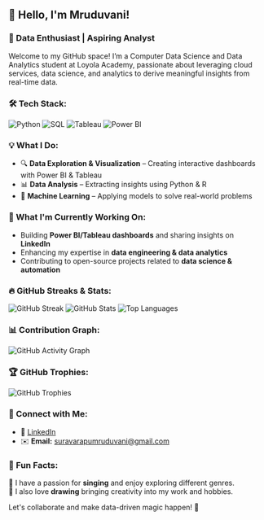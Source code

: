 ## 👋 Hello, I'm Mruduvani!

### 🚀 Data Enthusiast | Aspiring Analyst 

Welcome to my GitHub space! I’m a Computer Data Science and Data Analytics student at Loyola Academy, passionate about leveraging cloud services, data science, and analytics to derive meaningful insights from real-time data.

### 🛠 Tech Stack:
![Python](https://img.shields.io/badge/Python-3776AB?style=for-the-badge&logo=python&logoColor=white)
![SQL](https://img.shields.io/badge/SQL-276DC3?style=for-the-badge&logo=r&logoColor=white)
![Tableau](https://img.shields.io/badge/Tableau-E97627?style=for-the-badge&logo=tableau&logoColor=white)
![Power BI](https://img.shields.io/badge/Power%20BI-F2C811?style=for-the-badge&logo=power-bi&logoColor=black)

### 💡 What I Do:
- 🔍 **Data Exploration & Visualization** – Creating interactive dashboards with Power BI & Tableau
- 📊 **Data Analysis** – Extracting insights using Python & R
- 🤖 **Machine Learning** – Applying models to solve real-world problems

### 🌱 What I'm Currently Working On:
- Building **Power BI/Tableau dashboards** and sharing insights on **LinkedIn**
- Enhancing my expertise in **data engineering & data analytics**
- Contributing to open-source projects related to **data science & automation**

### 🔥 GitHub Streaks & Stats:
![GitHub Streak](https://github-readme-streak-stats.herokuapp.com/?user=Mrudu17&theme=radical)
![GitHub Stats](https://github-readme-stats.vercel.app/api?username=Mrudu17&show_icons=true&theme=radical)
![Top Languages](https://github-readme-stats.vercel.app/api/top-langs/?username=Mrudu17&layout=compact&theme=radical)

### 📊 Contribution Graph:
![GitHub Activity Graph](https://github-readme-activity-graph.vercel.app/graph?username=Mrudu17&theme=react-dark)

### 🏆 GitHub Trophies:
![GitHub Trophies](https://github-profile-trophy.vercel.app/?username=Mrudu17&theme=radical)

### 🔗 Connect with Me:
- 💼 [LinkedIn](https://www.linkedin.com/in/s.k.mruduvani)  
- ✉️ **Email:** suravarapumruduvani@gmail.com

### 🎵 Fun Facts:
🎵 I have a passion for **singing** and enjoy exploring different genres.  
🎨 I also love **drawing** bringing creativity into my work and hobbies.

Let's collaborate and make data-driven magic happen! 🚀

